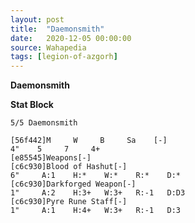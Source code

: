 ```yaml
---
layout: post
title:  "Daemonsmith"
date:   2020-12-05 00:00:00
source: Wahapedia
tags: [legion-of-azgorh]
---
```


**Daemonsmith**

**Stat Block**
```
5/5 Daemonsmith
```

```
[56f442]M     W     B     Sa    [-]
4"    5     7     4+    
[e85545]Weapons[-]
[c6c930]Blood of Hashut[-]
6"     A:1    H:*    W:*    R:*    D:*   
[c6c930]Darkforged Weapon[-]
1"     A:2    H:3+   W:3+   R:-1   D:D3  
[c6c930]Pyre Rune Staff[-]
1"     A:1    H:4+   W:3+   R:-1   D:3   
```
    